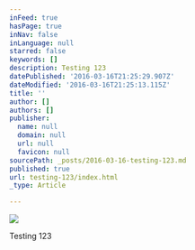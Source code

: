 ```yaml
---
inFeed: true
hasPage: true
inNav: false
inLanguage: null
starred: false
keywords: []
description: Testing 123
datePublished: '2016-03-16T21:25:29.907Z'
dateModified: '2016-03-16T21:25:13.115Z'
title: ''
author: []
authors: []
publisher:
  name: null
  domain: null
  url: null
  favicon: null
sourcePath: _posts/2016-03-16-testing-123.md
published: true
url: testing-123/index.html
_type: Article

---
```

![](https://the-grid-user-content.s3-us-west-2.amazonaws.com/9c5b3b2c-405a-43bf-982c-ca5c37584cfe.jpg)

Testing 123
